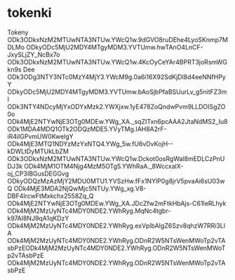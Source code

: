 # tokenki
Tokeny
ODk3ODkxNzM2MTUwNTA3NTUw.YWcQ1w.9dGVO8ruDEhe4LyoSKnmp7MDLMo
ODkyODc5MjU2MDY4MTgyMDM3.YVTUmw.hwTAnO4LnCF-JxySLjZY_NcBx7o
ODk3ODkxNzM2MTUwNTA3NTUw.YWcQ1w.4KcOyCeYAr4BPRT3joRsmWGkn9s Dee
ODk3ODg3NTY3NTc0MzY4MjY3.YWcM9g.0a6i16X92SdKjDl8d4eeNNfHPyY
ODkyODc5MjU2MDY4MTgyMDM3.YVTUmw.bAoSjbPfaBSUurLv_g5nitFZ3mI
ODk3NTY4NDcyMjYxODYxMzk2.YWXjxw.1yE478ZoQndwPvm9LLDOISgZO0o
ODk4MjE2NTYwNjE3OTg0MDEw.YWg_XA._sqZITxn6pcAAA2JtaNdMS2_Iu8
ODk1MDA4MDQ1OTk2ODQzMDE5.YVyTMg.IAH8A2rF-iR4iIGPvmUW0KwelgY
ODk4MjE3MTQ1NDYzMzYxNTQ4.YWg_5w.fU6vDvKojH--kDWLtDyMTUkLbZM
ODk3ODkxNzM2MTUwNTA3NTUw.YWcQ1w.Dckot0osRgWal8mEDLCzPnUDJ3k
ODk4MjM1OTM4Njg4MzM5OTg5.YWhRaA._8WccxalX-oj_CP3IBGusDEGGvg
ODkyODQzMzAzMjY2MDU0MTU1.YVSzHw.fFx1NYlP0g8jrV5pvaAi6sU03wQ
ODk4MjE3MDA2NjQwMjc5NTUy.YWg_xg.V8-DBF4IrcwFtMxkchx2558Zq_Q
ODk4MjE2NTYwNjE3OTg0MDEw.YWg_XA.JDcZfw2mFtkHbAjs-C61IeRLhyk
ODk4MjM2MzUyNTc4MDY0NDE2.YWhRyg.MqNc4tgbr-k97AI8NJ9qA1qKDzY
ODk4MjM2MzUyNTc4MDY0NDE2.YWhRyg.exVplbAIgZ6Szv8qhzW7RRi3LlA
ODk4MjM2MzUyNTc4MDY0NDE2.YWhRyg.ODnR2W5NTsWenMWoTp2vTAsbPzEODk4MjM2MzUyNTc4MDY0NDE2.YWhRyg.ODnR2W5NTsWenMWoTp2vTAsbPzE
ODk4MjM2MzUyNTc4MDY0NDE2.YWhRyg.ODnR2W5NTsWenMWoTp2vTAsbPzE
